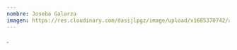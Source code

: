 ```yaml
---
nombre: Joseba Galarza
imagen: https://res.cloudinary.com/dasijlpgz/image/upload/v1685370742/artistas/Joseba%20Galarza/Foto_manos.png
---
```

.